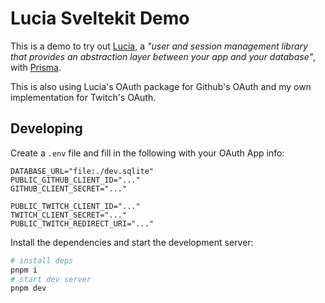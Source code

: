 # Lucia Sveltekit Demo

This is a demo to try out [Lucia](https://lucia-auth.vercel.app/), a _"user and session management library that provides an abstraction layer between your app and your database"_, with [Prisma](https://www.prisma.io/). 

This is also using Lucia's OAuth package for Github's OAuth and my own implementation for Twitch's OAuth.

## Developing
Create a `.env` file and fill in the following with your OAuth App info:
```env
DATABASE_URL="file:./dev.sqlite"
PUBLIC_GITHUB_CLIENT_ID="..."
GITHUB_CLIENT_SECRET="..."

PUBLIC_TWITCH_CLIENT_ID="..."
TWITCH_CLIENT_SECRET="..."
PUBLIC_TWITCH_REDIRECT_URI="..."

```
Install the dependencies and start the development server:

```bash
# install deps
pnpm i
# start dev server
pnpm dev
```

